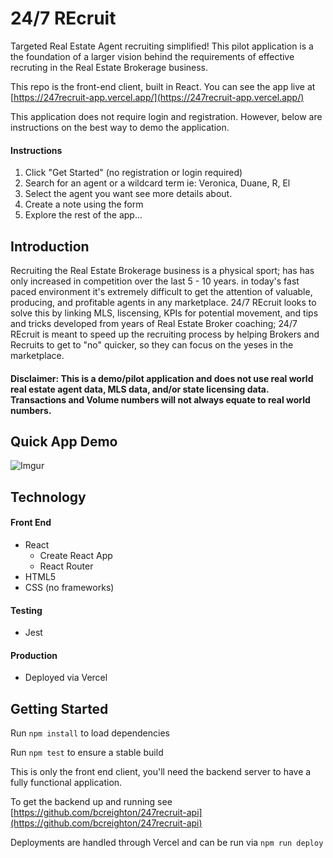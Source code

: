 # 24/7 REcruit
Targeted Real Estate Agent recruiting simplified! This pilot application is a the foundation of a larger vision behind the requirements of effective recruting in the Real Estate Brokerage business. 

This repo is the front-end client, built in React.  You can see the app live at [https://247recruit-app.vercel.app/](https://247recruit-app.vercel.app/)

This application does not require login and registration. However, below are instructions on the best way to demo the application.

#### Instructions

1. Click "Get Started" (no registration or login required)
2. Search for an agent or a wildcard term ie: Veronica, Duane, R, El
3. Select the agent you want see more details about.
4. Create a note using the form
5. Explore the rest of the app...

## Introduction

Recruiting the Real Estate Brokerage business is a physical sport; has has only increased in competition over the last 5 - 10 years. in today's fast paced environment it's extremely difficult to get the attention of valuable, producing, and profitable agents in any marketplace. 24/7 REcruit looks to solve this by linking MLS, liscensing, KPIs for potential movement, and tips and tricks developed from years of Real Estate Broker coaching; 24/7 REcruit is meant to speed up the recruiting process by helping Brokers and Recruits to get to "no" quicker, so they can focus on the yeses in the marketplace.

#### Disclaimer: This is a demo/pilot application and does not use real world real estate agent data, MLS data, and/or state licensing data. Transactions and Volume numbers will not always equate to real world numbers.

## Quick App Demo

![Imgur](https://i.imgur.com/2rvePvS.gif)

## Technology

#### Front End

* React
  * Create React App
  * React Router
* HTML5
* CSS (no frameworks)

#### Testing

* Jest

#### Production

* Deployed via Vercel

## Getting Started

Run `npm install` to load dependencies

Run `npm test` to ensure a stable build

This is only the front end client, you'll need the backend server to have a fully functional application.

To get the backend up and running see [https://github.com/bcreighton/247recruit-api](https://github.com/bcreighton/247recruit-api)

Deployments are handled through Vercel and can be run via `npm run deploy`